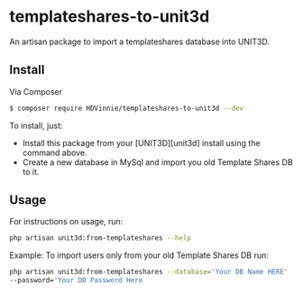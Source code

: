 # templateshares-to-unit3d
An artisan package to import a templateshares database into UNIT3D.

## Install

Via Composer

```bash
$ composer require HDVinnie/templateshares-to-unit3d --dev
```

To install, just:
- Install this package from your [UNIT3D][unit3d] install using the command above.
- Create a new database in MySql and import you old Template Shares DB to it.

## Usage

For instructions on usage, run:

```bash
php artisan unit3d:from-templateshares --help
```

Example:
To import users only from your old Template Shares DB run:

```bash
php artisan unit3d:from-templateshares --database='Your DB Name HERE' --username='Your DB Username Here'
--password='Your DB Password Here
```